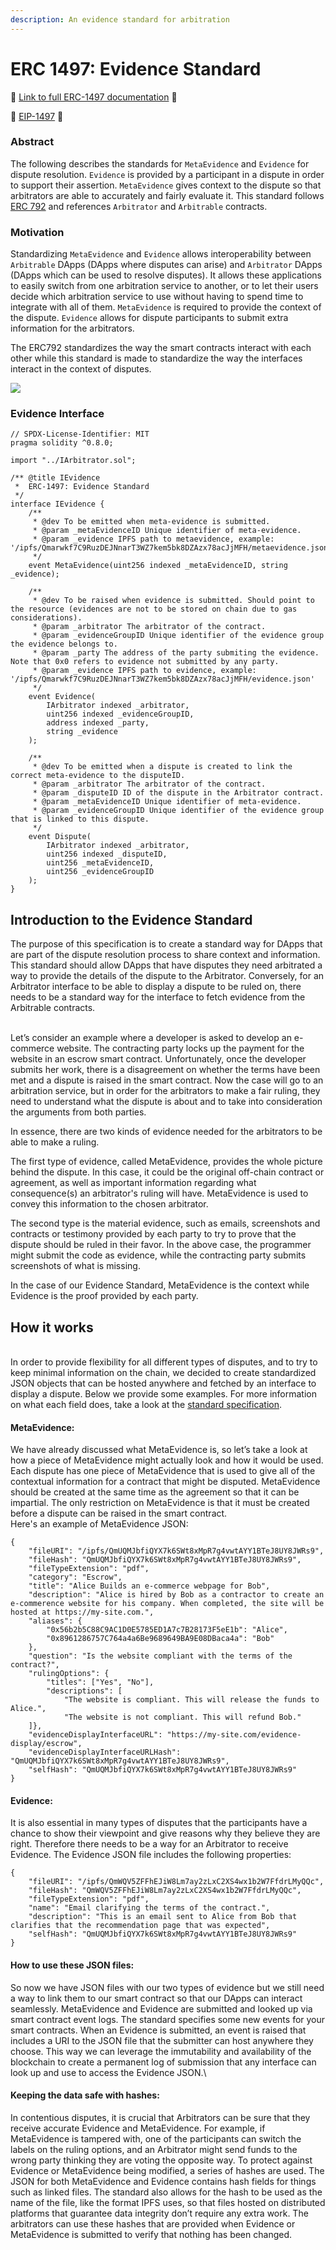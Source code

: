 ```yaml
---
description: An evidence standard for arbitration
---
```


# ERC 1497: Evidence Standard

📖 [Link to full ERC-1497 documentation](https://developer.kleros.io/en/latest/erc-1497.html) 📖‌

📜 [EIP-1497](https://github.com/ethereum/EIPs/issues/1497) 📜

### Abstract

The following describes the standards for `MetaEvidence` and `Evidence` for dispute resolution. `Evidence` is provided by a participant in a dispute in order to support their assertion. `MetaEvidence` gives context to the dispute so that arbitrators are able to accurately and fairly evaluate it. This standard follows [ERC 792](https://github.com/ethereum/EIPs/issues/792) and references `Arbitrator` and `Arbitrable` contracts.

### Motivation

Standardizing `MetaEvidence` and `Evidence` allows interoperability between `Arbitrable` DApps (DApps where disputes can arise) and `Arbitrator` DApps (DApps which can be used to resolve disputes). It allows these applications to easily switch from one arbitration service to another, or to let their users decide which arbitration service to use without having to spend time to integrate with all of them. `MetaEvidence` is required to provide the context of the dispute. `Evidence` allows for dispute participants to submit extra information for the arbitrators.

The ERC792 standardizes the way the smart contracts interact with each other while this standard is made to standardize the way the interfaces interact in the context of disputes.

![](<../../.gitbook/assets/image (7) (2) (2) (2) (2) (2) (2) (1).png>)

### Evidence Interface

```solidity
// SPDX-License-Identifier: MIT
pragma solidity ^0.8.0;

import "../IArbitrator.sol";

/** @title IEvidence
 *  ERC-1497: Evidence Standard
 */
interface IEvidence {
    /**
     * @dev To be emitted when meta-evidence is submitted.
     * @param _metaEvidenceID Unique identifier of meta-evidence.
     * @param _evidence IPFS path to metaevidence, example: '/ipfs/Qmarwkf7C9RuzDEJNnarT3WZ7kem5bk8DZAzx78acJjMFH/metaevidence.json'
     */
    event MetaEvidence(uint256 indexed _metaEvidenceID, string _evidence);

    /**
     * @dev To be raised when evidence is submitted. Should point to the resource (evidences are not to be stored on chain due to gas considerations).
     * @param _arbitrator The arbitrator of the contract.
     * @param _evidenceGroupID Unique identifier of the evidence group the evidence belongs to.
     * @param _party The address of the party submiting the evidence. Note that 0x0 refers to evidence not submitted by any party.
     * @param _evidence IPFS path to evidence, example: '/ipfs/Qmarwkf7C9RuzDEJNnarT3WZ7kem5bk8DZAzx78acJjMFH/evidence.json'
     */
    event Evidence(
        IArbitrator indexed _arbitrator,
        uint256 indexed _evidenceGroupID,
        address indexed _party,
        string _evidence
    );

    /**
     * @dev To be emitted when a dispute is created to link the correct meta-evidence to the disputeID.
     * @param _arbitrator The arbitrator of the contract.
     * @param _disputeID ID of the dispute in the Arbitrator contract.
     * @param _metaEvidenceID Unique identifier of meta-evidence.
     * @param _evidenceGroupID Unique identifier of the evidence group that is linked to this dispute.
     */
    event Dispute(
        IArbitrator indexed _arbitrator,
        uint256 indexed _disputeID,
        uint256 _metaEvidenceID,
        uint256 _evidenceGroupID
    );
}
```

## Introduction to the Evidence Standard

The purpose of this specification is to create a standard way for DApps that are part of the dispute resolution process to share context and information. This standard should allow DApps that have disputes they need arbitrated a way to provide the details of the dispute to the Arbitrator. Conversely, for an Arbitrator interface to be able to display a dispute to be ruled on, there needs to be a standard way for the interface to fetch evidence from the Arbitrable contracts.

\
Let’s consider an example where a developer is asked to develop an e-commerce website. The contracting party locks up the payment for the website in an escrow smart contract. Unfortunately, once the developer submits her work, there is a disagreement on whether the terms have been met and a dispute is raised in the smart contract. Now the case will go to an arbitration service, but in order for the arbitrators to make a fair ruling, they need to understand what the dispute is about and to take into consideration the arguments from both parties.

In essence, there are two kinds of evidence needed for the arbitrators to be able to make a ruling.

The first type of evidence, called MetaEvidence, provides the whole picture behind the dispute. In this case, it could be the original off-chain contract or agreement, as well as important information regarding what consequence(s) an arbitrator's ruling will have. MetaEvidence is used to convey this information to the chosen arbitrator.

The second type is the material evidence, such as emails, screenshots and contracts or testimony provided by each party to try to prove that the dispute should be ruled in their favor. In the above case, the programmer might submit the code as evidence, while the contracting party submits screenshots of what is missing.

In the case of our Evidence Standard, MetaEvidence is the context while Evidence is the proof provided by each party.

## How it works

\
In order to provide flexibility for all different types of disputes, and to try to keep minimal information on the chain, we decided to create standardized JSON objects that can be hosted anywhere and fetched by an interface to display a dispute. Below we provide some examples. For more information on what each field does, take a look at the [standard specification](https://github.com/ethereum/EIPs/issues/1497).

#### MetaEvidence: <a href="#metaevidence" id="metaevidence"></a>

We have already discussed what MetaEvidence is, so let’s take a look at how a piece of MetaEvidence might actually look and how it would be used. Each dispute has one piece of MetaEvidence that is used to give all of the contextual information for a contract that might be disputed. MetaEvidence should be created at the same time as the agreement so that it can be impartial. The only restriction on MetaEvidence is that it must be created before a dispute can be raised in the smart contract.\
Here's an example of MetaEvidence JSON:

```
{
	"fileURI": "/ipfs/QmUQMJbfiQYX7k6SWt8xMpR7g4vwtAYY1BTeJ8UY8JWRs9", 
	"fileHash": "QmUQMJbfiQYX7k6SWt8xMpR7g4vwtAYY1BTeJ8UY8JWRs9",  		
	"fileTypeExtension": "pdf",
	"category": "Escrow",
	"title": "Alice Builds an e-commerce webpage for Bob",
	"description": "Alice is hired by Bob as a contractor to create an e-commerence website for his company. When completed, the site will be hosted at https://my-site.com.",
	"aliases": {
		"0x56b2b5C88C9AC1D0E5785ED1A7c7B28173F5eE1b": "Alice",
		"0x8961286757C764a4a6Be9689649BA9E08DBaca4a": "Bob"
	},
	"question": "Is the website compliant with the terms of the contract?",
	"rulingOptions": {
		"titles": ["Yes", "No"],
		"descriptions": [
			"The website is compliant. This will release the funds to Alice.",
			"The website is not compliant. This will refund Bob."
	]},
	"evidenceDisplayInterfaceURL": "https://my-site.com/evidence-display/escrow",
	"evidenceDisplayInterfaceURLHash": "QmUQMJbfiQYX7k6SWt8xMpR7g4vwtAYY1BTeJ8UY8JWRs9",
	"selfHash": "QmUQMJbfiQYX7k6SWt8xMpR7g4vwtAYY1BTeJ8UY8JWRs9"
}
```

#### Evidence: <a href="#evidence" id="evidence"></a>

It is also essential in many types of disputes that the participants have a chance to show their viewpoint and give reasons why they believe they are right. Therefore there needs to be a way for an Arbitrator to receive Evidence. The Evidence JSON file includes the following properties:

```
{
	"fileURI": "/ipfs/QmWQV5ZFFhEJiW8Lm7ay2zLxC2XS4wx1b2W7FfdrLMyQQc",
	"fileHash": "QmWQV5ZFFhEJiW8Lm7ay2zLxC2XS4wx1b2W7FfdrLMyQQc",	
	"fileTypeExtension": "pdf",
	"name": "Email clarifying the terms of the contract.",
	"description": "This is an email sent to Alice from Bob that clarifies that the recommendation page that was expected",
	"selfHash": "QmUQMJbfiQYX7k6SWt8xMpR7g4vwtAYY1BTeJ8UY8JWRs9"
}
```

#### How to use these JSON files: <a href="#how-to-use-these-json-files" id="how-to-use-these-json-files"></a>

So now we have JSON files with our two types of evidence but we still need a way to link them to our smart contract so that our DApps can interact seamlessly. MetaEvidence and Evidence are submitted and looked up via smart contract event logs. The standard specifies some new events for your smart contracts. When an Evidence is submitted, an event is raised that includes a URI to the JSON file that the submitter can host anywhere they choose. This way we can leverage the immutability and availability of the blockchain to create a permanent log of submission that any interface can look up and use to access the Evidence JSON.\\

#### Keeping the data safe with hashes: <a href="#keeping-the-data-safe-with-hashes" id="keeping-the-data-safe-with-hashes"></a>

In contentious disputes, it is crucial that Arbitrators can be sure that they receive accurate Evidence and MetaEvidence. For example, if MetaEvidence is tampered with, one of the participants can switch the labels on the ruling options, and an Arbitrator might send funds to the wrong party thinking they are voting the opposite way. To protect against Evidence or MetaEvidence being modified, a series of hashes are used. The JSON for both MetaEvidence and Evidence contains hash fields for things such as linked files. The standard also allows for the hash to be used as the name of the file, like the format IPFS uses, so that files hosted on distributed platforms that guarantee data integrity don’t require any extra work. The arbitrators can use these hashes that are provided when Evidence or MetaEvidence is submitted to verify that nothing has been changed.
